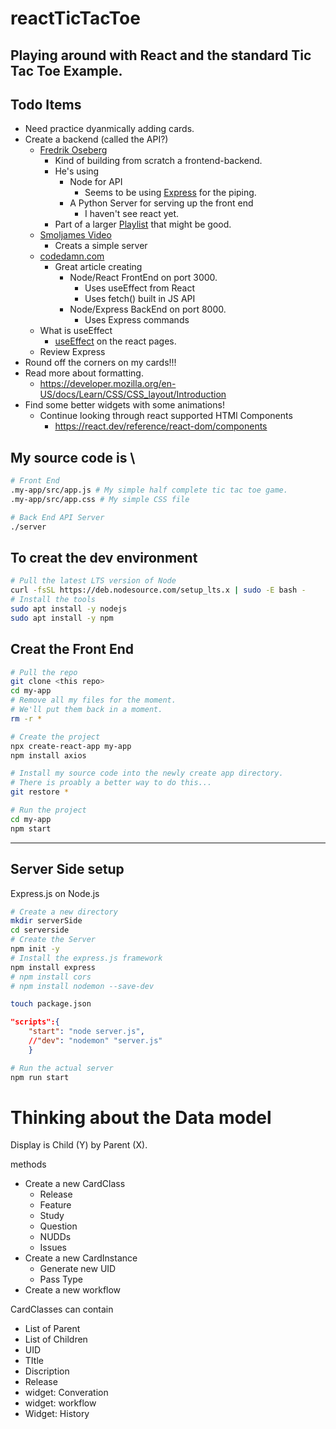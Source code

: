 # reactTicTacToe
Playing around with React and the standard Tic Tac Toe Example.
---
## Todo Items
- Need practice dyanmically adding cards.
- Create a backend (called the API?)
    - [Fredrik Oseberg](https://www.youtube.com/watch?v=ACI8EDbaXzo)
        - Kind of building from scratch a frontend-backend.
        - He's using 
            - Node for API
                - Seems to be using [Express]() for the piping.
            - A Python Server for serving up the front end
                - I haven't see react yet.
        - Part of a larger [Playlist](https://www.youtube.com/playlist?list=PL_kr51suci7XVVw4SJLZ0QQBAsL2K8Opy) that might be good.
    - [Smoljames Video](https://www.youtube.com/watch?v=5TxF9PQaq4U)
        - Creats a simple server
    - [codedamn.com](https://codedamn.com/news/reactjs/how-to-connect-react-with-node-js)
        - Great article creating
            - Node/React FrontEnd on port 3000.
                - Uses useEffect from React 
                - Uses fetch() built in JS API
            - Node/Express BackEnd on port 8000.
                - Uses Express commands
    - What is useEffect
        - [useEffect](https://react.dev/reference/react/useEffect#fetching-data-with-effects) on the react pages.
    - Review Express
- Round off the corners on my cards!!!
- Read more about formatting.
    - https://developer.mozilla.org/en-US/docs/Learn/CSS/CSS_layout/Introduction
- Find some better widgets with some animations!
    - Continue looking through react supported HTMl Components
        - https://react.dev/reference/react-dom/components
    

## My source code is \
```bash 
# Front End
.my-app/src/app.js # My simple half complete tic tac toe game.
.my-app/src/app.css # My simple CSS file

# Back End API Server
./server
```

## To creat the dev environment
```bash
# Pull the latest LTS version of Node
curl -fsSL https://deb.nodesource.com/setup_lts.x | sudo -E bash -
# Install the tools
sudo apt install -y nodejs 
sudo apt install -y npm
```
## Creat the Front End

```bash
# Pull the repo
git clone <this repo>
cd my-app
# Remove all my files for the moment.
# We'll put them back in a moment.
rm -r *

# Create the project
npx create-react-app my-app
npm install axios

# Install my source code into the newly create app directory.
# There is proably a better way to do this...
git restore *

# Run the project
cd my-app
npm start

```
---
## Server Side setup

Express.js on Node.js

```bash
# Create a new directory
mkdir serverSide
cd serverside
# Create the Server
npm init -y
# Install the express.js framework
npm install express
# npm install cors
# npm install nodemon --save-dev
```
```bash
touch package.json
```
```json
"scripts":{
    "start": "node server.js",
    //"dev": "nodemon" "server.js"
    }
```
```bash
# Run the actual server
npm run start
```


# Thinking about the Data model
Display is Child (Y) by Parent (X).

methods
- Create a new CardClass
    - Release
    - Feature
    - Study
    - Question
    - NUDDs
    - Issues
- Create a new CardInstance
    - Generate new UID
    - Pass Type
- Create a new workflow

CardClasses can contain
- List of Parent
- List of Children
- UID
- TItle
- Discription
- Release
- widget: Converation
- widget: workflow
- Widget: History

